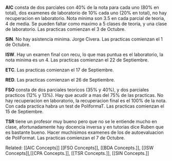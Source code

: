 **AIC** consta de dos parciales con 40% de la nota para cada uno (80% en total), dos examenes de laboratorio de 10% cada uno (20% en total), no hay recuperacion en laboratorio. Nota minima son 3.5 en cada parcial de teoria, 4 de media. Se pueden faltar como maximo a 5 clases de teoria, y una clase de laboratorio. Las practicas comienzan el 3 de Octubre.

**SIN**. No hay asistencia minima. Jorge Civera. Las practicas comienzan el 1 de Octubre.

**ISW**. Hay un examen final con recu, lo que mas puntua es el laboratorio, la nota minima es un 4. Las practicas comienzan el 22 de Septiembre.

**ETC**. Las practicas comienzan el 17 de Septiembre.

**RED**. Las practicas comienzan el 26 de Septiembre.

**FSO** consta de dos parciales teoricos (35% y 40%), y dos parciales practicos (12% y 13%). Hay que acudir a mas del 75% de las practicas. No hay recuperacion en laboratorio, la recuperacion final es el 100% de la nota. Con cada practica habra un test de PoliformaT. Las practicas comienzan el 15 de Septiembre.

**TSR** tiene un profesor muy bueno pero que no se le entiende mucho en clase, afortunadamente hay docencia inversa y en tutorias dice Ruben que es bastante bueno. Hacer muchisimos examenes de los de autoevaluacion de PoliFormat. Las practicas comienzan el 7 de Octubre.

Related: [[AIC Concepts]] [[FSO Concepts]], [[BDA Concepts.]], [[ISW Concepts]],[[CPA Concepts.]], [[TSR Concepts.]], [[SIN Concepts.]]